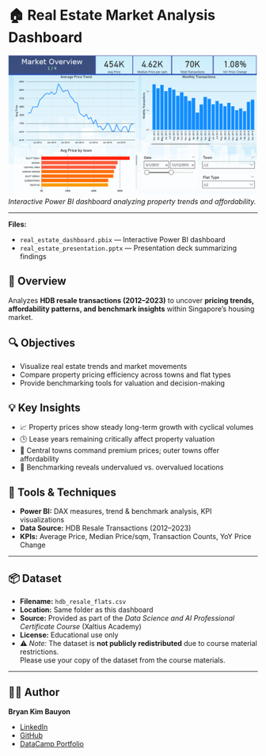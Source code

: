 # 🏠 Real Estate Market Analysis Dashboard

![Dashboard Preview](./real_estate_dashboard_preview.PNG)  
*Interactive Power BI dashboard analyzing property trends and affordability.*

---

**Files:**
- `real_estate_dashboard.pbix` — Interactive Power BI dashboard  
- `real_estate_presentation.pptx` — Presentation deck summarizing findings  

## 📘 Overview
Analyzes **HDB resale transactions (2012–2023)** to uncover **pricing trends, affordability patterns, and benchmark insights** within Singapore’s housing market.

## 🔍 Objectives
- Visualize real estate trends and market movements  
- Compare property pricing efficiency across towns and flat types  
- Provide benchmarking tools for valuation and decision-making  

## 💡 Key Insights
- 📈 Property prices show steady long-term growth with cyclical volumes  
- 🕒 Lease years remaining critically affect property valuation  
- 🌆 Central towns command premium prices; outer towns offer affordability  
- 🧭 Benchmarking reveals undervalued vs. overvalued locations  

## 🧠 Tools & Techniques
- **Power BI:** DAX measures, trend & benchmark analysis, KPI visualizations  
- **Data Source:** HDB Resale Transactions (2012–2023)  
- **KPIs:** Average Price, Median Price/sqm, Transaction Counts, YoY Price Change  

---

## 📦 Dataset
- **Filename:** `hdb_resale_flats.csv`  
- **Location:** Same folder as this dashboard  
- **Source:** Provided as part of the *Data Science and AI Professional Certificate Course* (Xaltius Academy)  
- **License:** Educational use only  
- ⚠️ *Note:* The dataset is **not publicly redistributed** due to course material restrictions.  
  Please use your copy of the dataset from the course materials.

---

## 🧑‍💻 Author
**Bryan Kim Bauyon**  
- [LinkedIn](https://www.linkedin.com/in/bryan-kim-bauyon/)  
- [GitHub](https://github.com/BryanBauyon)  
- [DataCamp Portfolio](https://www.datacamp.com/portfolio/bkmbauyon)

